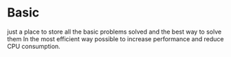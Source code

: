 # Basic
just a place to store all the basic problems solved and the best way to solve them In the most  efficient way possible to increase performance and reduce CPU consumption. 

